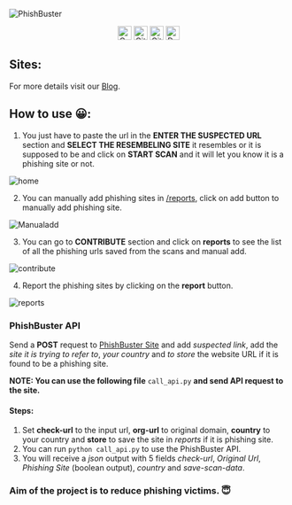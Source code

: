 ![PhishBuster](https://user-images.githubusercontent.com/62838631/125227704-042d3780-e2f1-11eb-8f09-90ecd521f617.png)
<div align='center'>
<a href="https://www.codefactor.io/repository/github/vfxgamer/phishbuster"><img src="https://www.codefactor.io/repository/github/vfxgamer/phishbuster/badge" alt="CodeFactor" height="25"/></a>
<img src="https://img.shields.io/github/languages/code-size/VFXGamer/PhishBuster?style=for-the-badge" alt="GitHub code size in bytes" height="25"/></a>
<img src="https://img.shields.io/github/contributors/VFXGamer/PhishBuster?style=for-the-badge" alt="GitHub contributors" height="25"/></a>
<a href="https://deepsource.io/gh/VFXGamer/PhishBuster/?ref=repository-badge"><img src="https://deepsource.io/gh/VFXGamer/PhishBuster.svg/?label=active+issues&show_trend=true" alt="DeepSource" height="25"/></a>
</div>

## Sites:
For more details visit our [Blog](http://blog.cybervfx.tech/2021/06/phishbuster.html).<br>


## How to use 😀:

1. You just have to paste the url in the **ENTER THE SUSPECTED URL** section and **SELECT THE RESEMBELING SITE** it resembles or it is supposed to be and click on **START SCAN** and it will let you know it is a phishing site or not.

![home](https://user-images.githubusercontent.com/62838631/135703689-ff5cc34a-da02-42b7-8962-bce8abd1db49.jpg)

2. You can manually add phishing sites in <a href="https://127.0.0.1:5000/reports">/reports</a>, click on add button to manually add phishing site.

![Manualadd](https://user-images.githubusercontent.com/62838631/135703691-d20235cc-cf45-4c92-bd1b-03fcf70d39ff.jpg)

3. You can go to **CONTRIBUTE** section and click on **reports** to see the list of all the phishing urls saved from the scans and manual add.

![contribute](https://user-images.githubusercontent.com/62838631/120368102-4b59fd00-c32f-11eb-978f-8dbffde01b61.png)

4. Report the phishing sites by clicking on the **report** button.

![reports](https://user-images.githubusercontent.com/62838631/135703692-0698eaa8-4903-4946-87c4-870e3b960f0f.jpg)

### PhishBuster API
Send a **POST** request to [PhishBuster Site](https://127.0.0.1:500/api/) and add *suspected link*, add the *site it is trying to refer to*, *your country* and *to store* the website URL if it is found to be a phishing site.<br>

**NOTE: You can use the following file** `call_api.py` **and send API request to the site.**

#### Steps:
1. Set **check-url** to the input url, **org-url** to original domain, **country** to your country and **store** to save the site in *reports* if it is phishing site.
2. You can run `python call_api.py` to use the PhishBuster API.
3. You will receive a *json* output with 5 fields *check-url*, *Original Url*, *Phishing Site* (boolean output), *country* and *save-scan-data*.

### Aim of the project is to reduce phishing victims. 😇